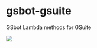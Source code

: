 # gsbot-gsuite
GSbot Lambda methods for GSuite

![](https://codebuild.eu-west-2.amazonaws.com/badges?uuid=eyJlbmNyeXB0ZWREYXRhIjoieG9SSXRyaEtaT2VzbTVGWVpEVitXeHVoMTAzYmVPYlNVSUZQTUFyMjl5Z255MFlZMFZDaDNhVUd2NW40SGt1dW1seUxHdiswbCtmWitFVzNmMVBDRVhrPSIsIml2UGFyYW1ldGVyU3BlYyI6Im16VWJCR25OZ090ZFJ5WVMiLCJtYXRlcmlhbFNldFNlcmlhbCI6MX0%3D&branch=master)
